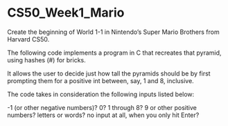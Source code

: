 # CS50_Week1_Mario

Create the beginning of World 1-1 in Nintendo’s Super Mario Brothers from Harvard CS50. 

The following code implements a program in C that recreates that pyramid, using hashes (#) for bricks.

It allows the user to decide just how tall the pyramids should be by first prompting them for a positive int between, say, 1 and 8, inclusive.

The code takes in consideration the following inputs listed below:

-1 (or other negative numbers)?
0?
1 through 8?
9 or other positive numbers?
letters or words?
no input at all, when you only hit Enter?
